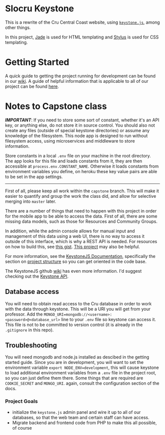 # Slocru Keystone
This is a rewrite of the Cru Central Coast website, using [`keystone.js`](http://keystonejs.com), among other things.

In this project, [Jade](http://jadelang.net/) is used for HTML templating and [Stylus](https://learnboost.github.io/stylus/) is used for CSS templating.

# Getting Started
A quick guide to getting the project running for development can be found in our [wiki](https://github.com/CruCentralCoast/Keystone/wiki/Getting-Started-with-Keystone-Dev). A guide of helpful information that is applicable to all of our project can be found [here](https://github.com/CruCentralCoast/Keystone/wiki/Guides-and-Things-to-Know).

# Notes to Capstone class

***IMPORTANT***: If you need to store some sort of constant, whether it's an API key, or anything else, do not store it in source control. You should also not create any files (outside of special keystone directories) or assume any knowledge of the filesystem. This node app is designed to run without filesystem access, using microservices and middleware to store information. 

Store constants in a local `.env` file on your machine in the root directory. The app looks for this file and loads constants from it, they are then accessible at `process.env.CONSTANT_NAME`. Otherwise it loads constants from environment variables you define, on heroku these key value pairs are able to be set in the app settings.

---

First of all, please keep all work within the `capstone` branch. This will make it easier to quantify and group the work the class did, and allow for selective merging into `master` later.

There are a number of things that need to happen with this project in order for the mobile app to be able to access the data. First of all, there are some missing data models, such as those for Resources and Community Groups.

In addition, while the admin console allows for manual input and management of this data using a web UI, there is no way to access it outside of this interface, which is why a REST API is needed. For resources on how to build this, see [this gist](https://gist.github.com/JedWatson/9741171). [This project](https://github.com/danielpquinn/keystone-rest) may also be helpful.

For more information, see the [KeystoneJS Documentation](http://keystonejs.com/docs/getting-started/), specifically the section on [project structure](http://keystonejs.com/docs/getting-started/#gettingstarted-projectstructure) so you can get oriented in the code base.

The KeystoneJS github [wiki](https://github.com/keystonejs/keystone/wiki/) has even more information. I'd suggest checking out the [Keystone API](https://github.com/keystonejs/keystone/wiki/Keystone-API#listarg).

## Database access

You will need to obtain read access to the Cru database in order to work with the data through keystone. This will be a URI you will get from your professor.
Add the `MONGO_URI=mongodb://<username>:<password>@<database_url>` line to your `.env` file so keystone can access it. This file is not to be committed to version control (it is already in the `.gitignore` in this repo).

## Troubleshooting

You will need mongodb and node.js installed as descibed in the getting started guide. Since you are in development, you will want to set the environment variable `export NODE_ENV=development`, this will cause keystone to load additional environment variables from a `.env` file in the project root, so you can just define them there. Some things that are required are `COOKIE_SECRET` and `MONGO_URI`. again, consult the configuration section of the docs.

### Project Goals
- initialize the `keystone.js` admin panel and wire it up to all of our databases, so that the web team and certain staff can have access.
- Migrate backend and frontend code from PHP to make this all possible, of course
